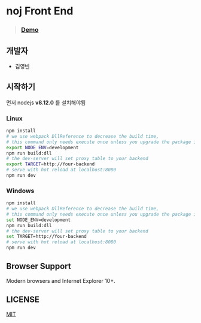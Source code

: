 # noj Front End

>### [Demo]()
## 개발자
+ 김영빈
## 시작하기
먼저 nodejs **v8.12.0** 를 설치해야됨

### Linux
```bash
npm install
# we use webpack DllReference to decrease the build time,
# this command only needs execute once unless you upgrade the package in build/webpack.dll.conf.js
export NODE_ENV=development 
npm run build:dll
# the dev-server will set proxy table to your backend
export TARGET=http://Your-backend
# serve with hot reload at localhost:8080
npm run dev
```
### Windows

```bash
npm install
# we use webpack DllReference to decrease the build time,
# this command only needs execute once unless you upgrade the package in build/webpack.dll.conf.js
set NODE_ENV=development 
npm run build:dll
# the dev-server will set proxy table to your backend
set TARGET=http://Your-backend
# serve with hot reload at localhost:8080
npm run dev
```
## Browser Support

Modern browsers and Internet Explorer 10+.

## LICENSE

[MIT](http://opensource.org/licenses/MIT)